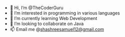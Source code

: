 - 👋 Hi, I’m @TheCoderGuru
- 👀 I’m interested in programming in various languages
- 🌱 I’m currently learning Web Development
- 💞️ I’m looking to collaborate on Java
- 📫 Email me @shashreesamuel12@gmail.com

<!---
TheCoderGuru/TheCoderGuru is a ✨ special ✨ repository because its `README.md` (this file) appears on your GitHub profile.
You can click the Preview link to take a look at your changes.
--->

